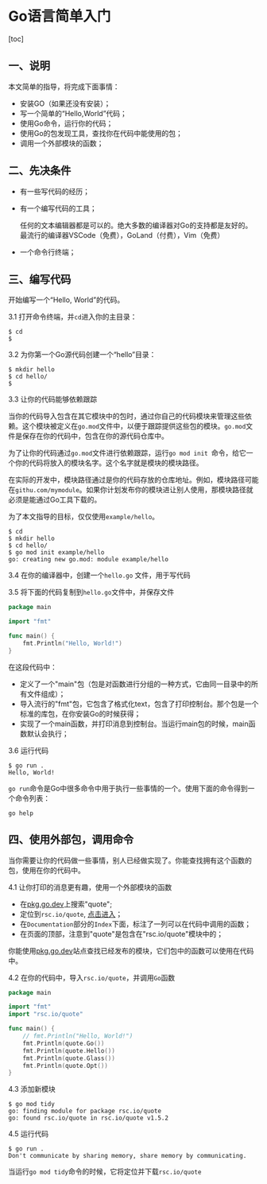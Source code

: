 # Go语言简单入门

[toc]

## 一、说明

本文简单的指导，将完成下面事情：

- 安装GO（如果还没有安装）；
- 写一个简单的“Hello,World”代码；
- 使用Go命令，运行你的代码；
- 使用Go的包发现工具，查找你在代码中能使用的包；
- 调用一个外部模块的函数；

## 二、先决条件

- 有一些写代码的经历；

- 有一个编写代码的工具；

  任何的文本编辑器都是可以的。绝大多数的编译器对Go的支持都是友好的。最流行的编译器VSCode（免费），GoLand（付费），Vim（免费）

- 一个命令行终端；

## 三、编写代码

开始编写一个“Hello, World”的代码。

3.1 打开命令终端，并`cd`进入你的主目录：

```shell
$ cd
$
```

3.2 为你第一个Go源代码创建一个“hello”目录：

```shell
$ mkdir hello
$ cd hello/
$
```

3.3 让你的代码能够依赖跟踪

当你的代码导入包含在其它模块中的包时，通过你自己的代码模块来管理这些依赖。这个模块被定义在`go.mod`文件中，以便于跟踪提供这些包的模块。`go.mod`文件是保存在你的代码中，包含在你的源代码仓库中。

为了让你的代码通过`go.mod`文件进行依赖跟踪，运行`go mod init `命令，给它一个你的代码将放入的模块名字。这个名字就是模块的模块路径。

在实际的开发中，模块路径通过是你的代码存放的仓库地址。例如，模块路径可能在`githu.com/mymodule`。如果你计划发布你的模块进让别人使用，那模块路径就必须是能通过Go工具下载的。

为了本文指导的目标，仅仅使用`example/hello`。

```shell
$ cd
$ mkdir hello
$ cd hello/
$ go mod init example/hello
go: creating new go.mod: module example/hello
```

3.4 在你的编译器中，创建一个`hello.go` 文件，用于写代码

3.5 将下面的代码复制到`hello.go`文件中，并保存文件

```go
package main

import "fmt"

func main() {
    fmt.Println("Hello, World!")
}
```

在这段代码中：

- 定义了一个"main"包（包是对函数进行分组的一种方式，它由同一目录中的所有文件组成）；
- 导入流行的"fmt"包，它包含了格式化text，包含了打印控制台。那个包是一个标准的库包，在你安装Go的时候获得；
- 实现了一个main函数，并打印消息到控制台。当运行main包的时候，main函数默认会执行；

3.6 运行代码

```shell
$ go run .
Hello, World!
```

`go run`命令是Go中很多命令中用于执行一些事情的一个。使用下面的命令得到一个命令列表：

```shell
go help
```

## 四、使用外部包，调用命令

当你需要让你的代码做一些事情，别人已经做实现了。你能查找拥有这个函数的包，使用在你的代码中。

4.1 让你打印的消息更有趣，使用一个外部模块的函数

- 在[pkg.go.dev](https://pkg.go.dev/)上搜索"quote";
- 定位到`rsc.io/quote`, [点击进入](https://pkg.go.dev/rsc.io/quote)；
- 在`Documentation`部分的`Index`下面，标注了一列可以在代码中调用的函数；
- 在页面的顶部，注意到"quote"是包含在"rsc.io/quote"模块中的；

你能使用[pkg.go.dev](https://pkg.go.dev/)站点查找已经发布的模块，它们包中的函数可以使用在代码中。

4.2 在你的代码中，导入`rsc.io/quote`，并调用`Go`函数

```go
package main

import "fmt"
import "rsc.io/quote"

func main() {
    // fmt.Println("Hello, World!")
	fmt.Println(quote.Go())
	fmt.Println(quote.Hello())
	fmt.Println(quote.Glass())
	fmt.Println(quote.Opt())
}
```

4.3 添加新模块

```shell
$ go mod tidy
go: finding module for package rsc.io/quote
go: found rsc.io/quote in rsc.io/quote v1.5.2
```

4.5 运行代码

```shell
$ go run .
Don't communicate by sharing memory, share memory by communicating.
```

当运行`go mod tidy`命令的时候，它将定位并下载`rsc.io/quote`